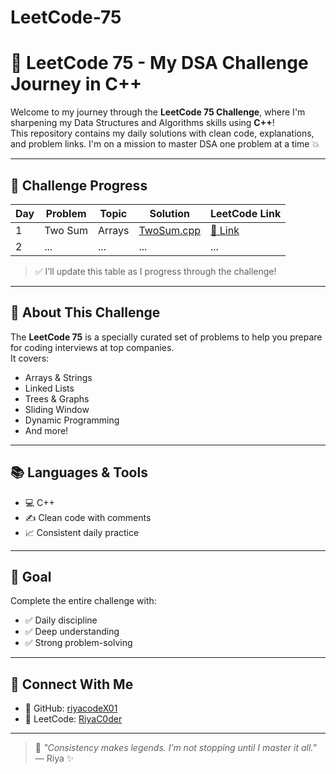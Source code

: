 # LeetCode-75
# 🚀 LeetCode 75 - My DSA Challenge Journey in C++

Welcome to my journey through the **LeetCode 75 Challenge**, where I'm sharpening my Data Structures and Algorithms skills using **C++**!  
This repository contains my daily solutions with clean code, explanations, and problem links. I'm on a mission to master DSA one problem at a time 💥

---

## 🌟 Challenge Progress

| Day | Problem | Topic | Solution | LeetCode Link |
|-----|---------|--------|----------|----------------|
| 1   | Two Sum | Arrays | [TwoSum.cpp](./Day01_TwoSum.cpp) | [🔗 Link](https://leetcode.com/problems/two-sum/) |
| 2   | ...     | ...    | ...      | ...            |

> ✅ I’ll update this table as I progress through the challenge!

---

## 📌 About This Challenge
The **LeetCode 75** is a specially curated set of problems to help you prepare for coding interviews at top companies.  
It covers:
- Arrays & Strings
- Linked Lists
- Trees & Graphs
- Sliding Window
- Dynamic Programming
- And more!

---

## 📚 Languages & Tools
- 💻 C++
- ✍️ Clean code with comments
- 📈 Consistent daily practice

---

## 🧠 Goal
Complete the entire challenge with:
- ✅ Daily discipline  
- ✅ Deep understanding  
- ✅ Strong problem-solving

---

## 🔗 Connect With Me
- 💼 GitHub: [riyacodeX01](https://github.com/riyacodeX01)  
- 🧠 LeetCode: [RiyaC0der](https://leetcode.com/u/RiyaC0der/)

---

> 💬 *"Consistency makes legends. I’m not stopping until I master it all."* — Riya ✨


